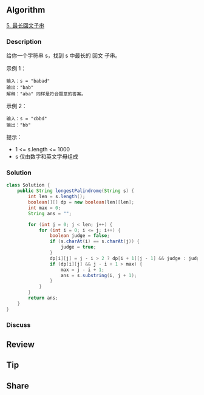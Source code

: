 ## Algorithm

[5. 最长回文子串](https://leetcode.cn/problems/longest-palindromic-substring/description/?envType=study-plan-v2&envId=top-100-liked)

### Description

给你一个字符串 s，找到 s 中最长的 回文 子串。

示例 1：

```
输入：s = "babad"
输出："bab"
解释："aba" 同样是符合题意的答案。
```

示例 2：

```
输入：s = "cbbd"
输出："bb"
```

提示：

- 1 <= s.length <= 1000
- s 仅由数字和英文字母组成

### Solution

```java
class Solution {
    public String longestPalindrome(String s) {
        int len = s.length();
        boolean[][] dp = new boolean[len][len];
        int max = 0;
        String ans = "";

        for (int j = 0; j < len; j++) {
            for (int i = 0; i <= j; i++) {
                boolean judge = false;
                if (s.charAt(i) == s.charAt(j)) {
                    judge = true;
                }
                dp[i][j] = j - i > 2 ? dp[i + 1][j - 1] && judge : judge;
                if (dp[i][j] && j - i + 1 > max) {
                    max = j - i + 1;
                    ans = s.substring(i, j + 1);
                }
            }
        }
        return ans;
    }
}
```

### Discuss

## Review


## Tip


## Share
